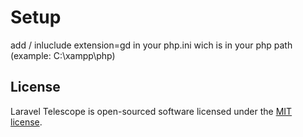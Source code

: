 # Setup
add / inluclude
extension=gd
in your php.ini wich is in your php path (example: C:\xampp\php)



## License

Laravel Telescope is open-sourced software licensed under the [MIT license](LICENSE.md).
